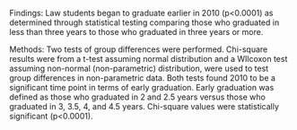 Findings: Law students began to graduate earlier in 2010 (p<0.0001) as determined through statistical testing comparing those who graduated in less than three years to those who graduated in three years or more.

Methods: Two tests of group differences were performed. Chi-square results were from a t-test assuming normal distribution and a WIlcoxon test assuming non-normal (non-parametric) distribution, were used to test group differences in non-parametric data. Both tests found 2010 to be a significant time point in terms of early graduation. Early graduation was defined as those who graduated in 2 and 2.5 years versus those who graduated in 3, 3.5, 4, and 4.5 years. Chi-square values were statistically significant (p<0.0001).
